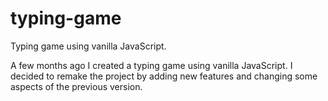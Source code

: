 # typing-game
Typing game using vanilla JavaScript.

A few months ago I created a typing game using vanilla JavaScript. I decided to remake the project by adding new features and changing some aspects of the previous version.
